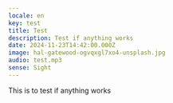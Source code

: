 ```yaml
---
locale: en
key: test
title: Test
description: Test if anything works
date: 2024-11-23T14:42:00.000Z
image: hal-gatewood-ogvqxgl7xo4-unsplash.jpg
audio: test.mp3
sense: Sight
---
```


This is to test if anything works

